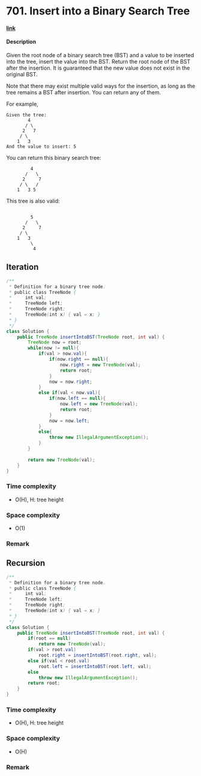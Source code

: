 # 701. Insert into a Binary Search Tree

#### [link](https://leetcode.com/problems/XXX/description/) 

#### Description
Given the root node of a binary search tree (BST) and a value to be inserted into the tree, insert the value into the BST. Return the root node of the BST after the insertion. It is guaranteed that the new value does not exist in the original BST.

Note that there may exist multiple valid ways for the insertion, as long as the tree remains a BST after insertion. You can return any of them.

For example, 
```
Given the tree:
        4
       / \
      2   7
     / \
    1   3
And the value to insert: 5
```
You can return this binary search tree:
```
         4
       /   \
      2     7
     / \   /
    1   3 5
```
This tree is also valid:
```

         5
       /   \
      2     7
     / \   
    1   3
         \
          4
```

## Iteration
```java
/**
 * Definition for a binary tree node.
 * public class TreeNode {
 *     int val;
 *     TreeNode left;
 *     TreeNode right;
 *     TreeNode(int x) { val = x; }
 * }
 */
class Solution {
    public TreeNode insertIntoBST(TreeNode root, int val) {
        TreeNode now = root;
        while(now != null){
            if(val > now.val){
                if(now.right == null){
                    now.right = new TreeNode(val);
                    return root;
                }
                now = now.right;
            }
            else if(val < now.val){
                if(now.left == null){
                    now.left = new TreeNode(val);
                    return root;
                }
                now = now.left;
            }
            else{
                throw new IllegalArgumentException();
            }
        }
        
        return new TreeNode(val);
    }
}
```

### Time complexity
* O(H), H: tree height
### Space complexity
* O(1)
### Remark

## Recursion
```java
/**
 * Definition for a binary tree node.
 * public class TreeNode {
 *     int val;
 *     TreeNode left;
 *     TreeNode right;
 *     TreeNode(int x) { val = x; }
 * }
 */
class Solution {
    public TreeNode insertIntoBST(TreeNode root, int val) {
        if(root == null)
            return new TreeNode(val);
        if(val > root.val)
            root.right = insertIntoBST(root.right, val);
        else if(val < root.val)
            root.left = insertIntoBST(root.left, val);
        else
            throw new IllegalArgumentException();
        return root;
    }
}
```
### Time complexity
* O(H), H: tree height
### Space complexity
* O(H)
### Remark